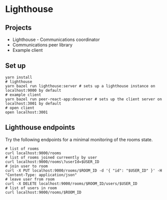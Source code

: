 # Lighthouse

## Projects

- Lighthouse - Communications coordinator
- Communications peer library
- Example client

## Set up

```
yarn install
# lighthouse
yarn bazel run lighthouse:server # sets up a lighthouse instance on localhost:9000 by default
# example client
yarn bazel run peer-react-app:devserver # sets up the client server on localhost:3001 by default
# open client
open localhost:3001
```

## Lighthouse endpoints

Try the following endpoints for a minimal monitoring of the rooms state.

```
# list of rooms
curl localhost:9000/rooms
# list of rooms joined curreently by user
curl localhost:9000/rooms\?userId=$USER_ID
# join user to room
curl -X PUT localhost:9000/rooms/$ROOM_ID -d '{ "id": "$USER_ID" }' -H "Content-Type: application/json"
# leave user from room
curl -X DELETE localhost:9000/rooms/$ROOM_ID/users/$USER_ID
# list of users in room
curl localhost:9000/rooms/$ROOM_ID
```
